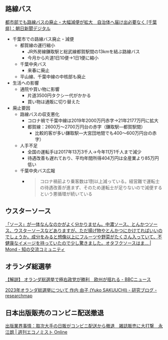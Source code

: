 ## 路線バス

[都市部でも路線バスの廃止・大幅減便が拡大　自治体へ届け出必要なく [千葉県]：朝日新聞デジタル](https://digital.asahi.com/articles/ASRBR77GDRB6UDCB011.html)

- 千葉市での路線バス廃止・減便
  - 都賀線の運行縮小
    - JR外房線鎌取駅と総武線都賀駅間の13kmを結ぶ路線バス
    - 今月から片道1日10便→1日1便に縮小
  - 千葉中央バス
    - 来春に廃止
  - 平山線、千葉中線の中核部も廃止
- 生活への影響
  - 通院や買い物に影響
    - 片道3500円タクシー代がかかる
    - 買い物は通販に切り替えた
- 廃止要因
  - 路線バスの収支悪化
    - コロナ禍で千葉中線は2019年2000万円赤字→21年2177万円に拡大
    - 都賀線：2600万～2700万円台の赤字（鎌取駅―都賀駅間）
      - 比較的客が多い鎌取駅―大宮団地間でも400～600万円台の赤字）
  - 人手不足
    - 全国の運転手は2017年13万3千人→今年11万1千人まで減少
    - 待遇改善も遅れており、平均年間所得404万円は全産業より85万円低い
  - 千葉中央バス広報
    - > コロナ禍前より乗客数は1割以上減っている。経営難で運転士の待遇改善が進まず、そのため運転士が足りないので減便するという悪循環が続いている

## ウスターソース

[「ソース」が一体なんなのかがよく分かりません。中濃ソース、とんかつソース、ウスターソースなどありますが、ただ揚げ物やとんかつにかけてればいいのでしょうか。成分をみると想像以上にフルーツや野菜がたくさん入っていて、不健康なイメージを持っていたので少し驚きました。オタフクソースはま… | Mond - 知の交流コミュニティ](https://mond.how/ja/topics/ds32r3nyef1ytm1/9cti41hfway7gfu)

## オランダ総選挙

[【解説】 オランダ総選挙で極右政党が勝利　欧州が揺れる - BBCニュース](https://www.bbc.com/japanese/features-and-analysis-67516814)

[2023年オランダ総選挙について 作内 由子 (Yuko SAKUUCHI) - 研究ブログ - researchmap](https://researchmap.jp/blogs/blog_entries/view/111009/b153e434b8053d89ffad55709e82b819?frame_id=563284)

## 日本出版販売のコンビニ配送撤退

[出版業界事情：取次大手の日販がコンビニ配送から撤退　雑誌販売に大打撃　永江朗 | 週刊エコノミスト Online](https://weekly-economist.mainichi.jp/articles/20231212/se1/00m/020/019000c)
